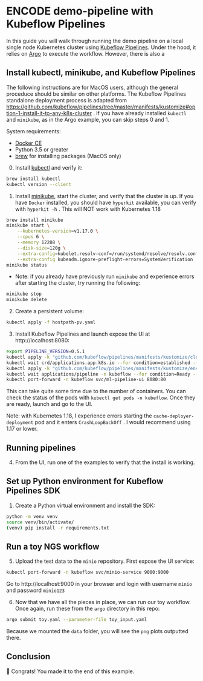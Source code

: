 # ENCODE demo-pipeline with Kubeflow Pipelines

In this guide you will walk through running the demo pipeline on a local single node Kubernetes cluster using [Kubeflow Pipelines](https://www.kubeflow.org/docs/pipelines/). Under the hood, it relies on [Argo](https://argoproj.github.io/) to execute the workflow. However, there is also a 

## Install kubectl, minikube, and Kubeflow Pipelines

The following instructions are for MacOS users, although the general proceduce should be similar on other platforms. The Kubeflow Pipelines standalone deployment process is adapted from https://github.com/kubeflow/pipelines/tree/master/manifests/kustomize#option-1-install-it-to-any-k8s-cluster . If you have already installed `kubectl` and `minikube`, as in the Argo example, you can skip steps 0 and 1.

System requirements:
  * [Docker CE](https://docs.docker.com/install/)
  * Python 3.5 or greater
  * [brew](https://brew.sh) for installing packages (MacOS only)

0. Install [kubectl](https://kubernetes.io/docs/tasks/tools/install-minikube/) and verify it:
```bash
brew install kubectl
kubectl version --client
```

1. Install [minikube](https://kubernetes.io/docs/tasks/tools/install-minikube/), start the cluster, and verify that the cluster is up. If you have `Docker` installed, you should have `hyperkit` available, you can verify with `hyperkit -h` . This will NOT work with Kubernetes 1.18
```bash
brew install minikube
minikube start \
    --kubernetes-version=v1.17.0 \
    --cpus 6 \
    --memory 12288 \
    --disk-size=120g \
    --extra-config=kubelet.resolv-conf=/run/systemd/resolve/resolv.conf \
    --extra-config kubeadm.ignore-preflight-errors=SystemVerification
minikube status
```

* Note: if you already have previously run `minikube` and experience errors after starting the cluster, try running the following:
```bash
minikube stop
minikube delete
```

2. Create a persistent volume:
```bash
kubectl apply -f hostpath-pv.yaml
```

3. Install Kubeflow Pipelines and launch expose the UI at http://localhost:8080:
```bash
export PIPELINE_VERSION=0.5.1
kubectl apply -k "github.com/kubeflow/pipelines/manifests/kustomize/cluster-scoped-resources?ref=$PIPELINE_VERSION"
kubectl wait crd/applications.app.k8s.io --for condition=established --timeout=60s
kubectl apply -k "github.com/kubeflow/pipelines/manifests/kustomize/env/platform-agnostic/?ref=$PIPELINE_VERSION"
kubectl wait applications/pipeline -n kubeflow --for condition=Ready --timeout=1800s
kubectl port-forward -n kubeflow svc/ml-pipeline-ui 8080:80
```

This can take quite some time due to the number of containers. You can check the status of the pods with `kubectl get pods -n kubeflow`. Once they are ready, launch and go to the UI.

Note: with Kubernetes 1.18, I experience errors starting the `cache-deployer-deployment` pod and it enters `CrashLoopBackOff` . I would recommend using 1.17 or lower.

## Running pipelines

4. From the UI, run one of the examples to verify that the install is working.

## Set up Python environment for Kubeflow Pipelines SDK

1. Create a Python virtual environment and install the SDK:

```bash
python -m venv venv
source venv/bin/activate/
(venv) pip install -r requirements.txt
```

## Run a toy NGS workflow

5. Upload the test data to the `minio` repository. First expose the UI service:

```bash
kubectl port-forward -n kubeflow svc/minio-service 9000:9000
```

Go to http://localhost:9000 in your browser and login with username `minio` and password `minio123`

6. Now that we have all the pieces in place, we can run our toy workflow. Once again, run these from the `argo` directory in this repo:

```bash
argo submit toy.yaml --parameter-file toy_input.yaml
```

Because we mounted the `data` folder, you will see the `png` plots outputted there.

## Conclusion

🎉 Congrats! You made it to the end of this example.
